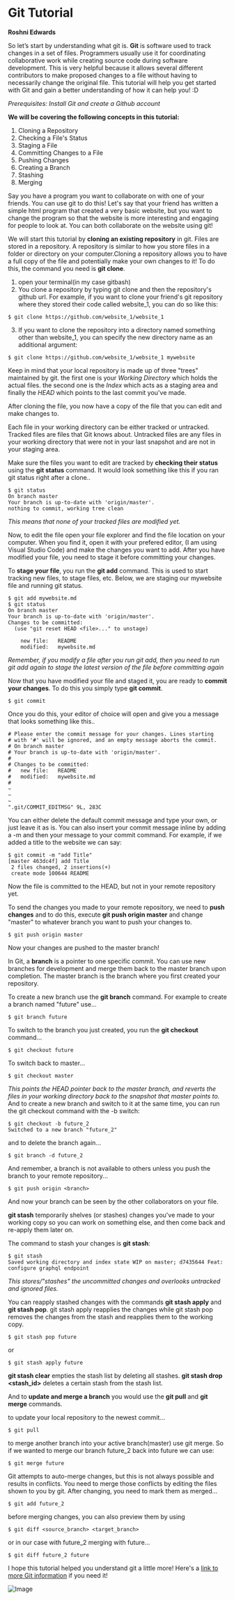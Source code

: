 # Git Tutorial
**Roshni Edwards**


So let’s start by understanding what git is. **Git** is software used to track changes in a set of files. Programmers usually use it for coordinating collaborative work while creating source code during software development. This is very helpful because it allows several different contributors to make proposed changes to a file without having to necessarily change the original file. This tutorial will help you get started with Git and gain a better understanding of how it can help you! :D

*Prerequisites: Install Git and create a Github account*

**We will be covering the following concepts in this tutorial:**
1. Cloning a Repository
2. Checking a File's Status
3. Staging a File
4. Committing Changes to a File
5. Pushing Changes
6. Creating a Branch
7. Stashing
8. Merging

Say you have a program you want to collaborate on with one of your friends. You can use git to do this! Let's say that your friend has written a simple html program that created a very basic website, but you want to change the program so that the website is more interesting and engaging for people to look at. You can both collaborate on the website using git! 

We will start this tutorial by **cloning an existing repository** in git. Files are stored in a repository. A repository is similar to how you store files in a folder or directory on your computer.Cloning a repository allows you to have a full copy of the file and potentially make your own changes to it!  To do this, the command you need is **git clone**.
1. open your terminal(in my case gitbash)
2. You clone a repository by typing git clone and then the repository's github url. For example, if you want to clone your friend's git repository where they stored their code called website_1, you can do so like this:
```
$ git clone https://github.com/website_1/website_1
```
3. If you want to clone the repository into a directory named something other than website_1, you can specify the new directory name as an additional argument:

```
$ git clone https://github.com/website_1/website_1 mywebsite
```
Keep in mind that your local repository is made up of three "trees" maintained by git. the first one is your *Working Directory* which holds the actual files. the second one is the *Index* which acts as a staging area and finally the *HEAD* which points to the last commit you've made.

After cloning the file, you now have a copy of the file that you can edit and make changes to.

Each file in your working directory can be either tracked or untracked. Tracked files  are files that Git knows about. Untracked files are any files in your working directory that were not in your last snapshot and are not in your staging area.

Make sure the files you want to edit are tracked by **checking their status** using the **git status** command. It would look something like this if you ran git status right after a clone..

```
$ git status
On branch master
Your branch is up-to-date with 'origin/master'.
nothing to commit, working tree clean
```

*This means that none of your tracked files are modified yet.*

Now, to edit the file open your file explorer and find the file location on your computer. When you find it, open it with your prefered editor, (I am using Visual Studio Code) and make the changes you want to add. After you have modified your file, you need to stage it before committing your changes.

To **stage your file**, you run the **git add** command. This is used to start tracking new files, to stage files, etc. Below, we are staging our mywebsite file and running git status.

```
$ git add mywebsite.md
$ git status
On branch master
Your branch is up-to-date with 'origin/master'.
Changes to be committed:
  (use "git reset HEAD <file>..." to unstage)

    new file:   README
    modified:   mywebsite.md
```
*Remember, if you modify a file after you run git add, then you need to run git add again to stage the latest version of the file before committing again*

Now that you have modified your file and staged it, you are ready to **commit your changes**. To do this you simply type **git commit**.

```
$ git commit
```
Once you do this, your editor of choice will open and give you a message that looks something like this..
```
# Please enter the commit message for your changes. Lines starting
# with '#' will be ignored, and an empty message aborts the commit.
# On branch master
# Your branch is up-to-date with 'origin/master'.
#
# Changes to be committed:
#	new file:   README
#	modified:   mywebsite.md
#
~
~
~
".git/COMMIT_EDITMSG" 9L, 283C
```
You can either delete the default commit message and type your own, or just leave it as is.
You can also insert your commit message inline by adding a -m and then your message to your commit command. For example, if we added a title to the website we can say:
```
$ git commit -m "add Title"
[master 463dc4f] add Title
 2 files changed, 2 insertions(+)
 create mode 100644 README
```
Now the file is committed to the HEAD, but not in your remote repository yet.

To send the changes you made to your remote repository, we need to **push changes** and to do this, execute **git push origin master** and change "master" to whatever branch you want to push your changes to.
```
$ git push origin master
```
Now your changes are pushed to the master branch!

In Git, a **branch** is a pointer to one specific commit. You can use new branches for development and merge them back to the master branch upon completion. The master branch is the branch where you first created your repository.

To create a new branch use the **git branch** command.
 For example to create a branch named "future" use...
```
$ git branch future
```
To switch to the branch you just created, you run the **git checkout** command...
```
$ git checkout future
```
To switch back to master...
```
$ git checkout master
```
*This points the HEAD pointer back to the master branch, and reverts the files in your working directory back to the snapshot that master points to.*
\
And to create a new branch and switch to it at the same time, you can run the git checkout command with the -b switch:
```
$ git checkout -b future_2
Switched to a new branch "future_2"
```


and to delete the branch again...
```
$ git branch -d future_2
```
And remember, a branch is not available to others unless you push the branch to your remote repository...
```
$ git push origin <branch>
```
And now your branch can be seen by the other collaborators on your file.


**git stash** temporarily shelves (or stashes) changes you've made to your working copy so you can work on something else, and then come back and re-apply them later on.

The command to stash your changes is **git stash**:
```
$ git stash
Saved working directory and index state WIP on master; d7435644 Feat: configure graphql endpoint
```
*This stores/"stashes" the uncommitted changes and overlooks untracked and ignored files.*

You can reapply stashed changes with the commands **git stash apply** and **git stash pop**. git stash apply reapplies the changes while git stash pop removes the changes from the stash and reapplies them to the working copy.
```
$ git stash pop future
```
or
```
$ git stash apply future
```

**git stash clear** empties the stash list by deleting all stashes.
**git stash drop <stash_id>** deletes a certain stash from the stash list.

And to **update and merge a branch** you would use the **git pull** and **git merge** commands.

to update your local repository to the newest commit...
```
$ git pull
```
to merge another branch into your active branch(master) use git merge. So if we wanted to merge our branch future_2 back into future we can use:
```
$ git merge future
```
Git attempts to auto-merge changes, but this is not always possible and results in conflicts. You need to merge those conflicts by editing the files shown to you by git. After changing, you need to mark them as merged...
```
$ git add future_2
```
before merging changes, you can also preview them by using
```
$ git diff <source_branch> <target_branch>
```
or in our case with future_2 merging with future...
```
$ git diff future_2 future
```
I hope this tutorial helped you understand git a little more!
Here's a [link to more Git information](https://git-scm.com/book/en/v2) if you need it!
			


![Image](https://miro.medium.com/max/800/1*70aOJ1osE9C8cVZUkmH95g.png)